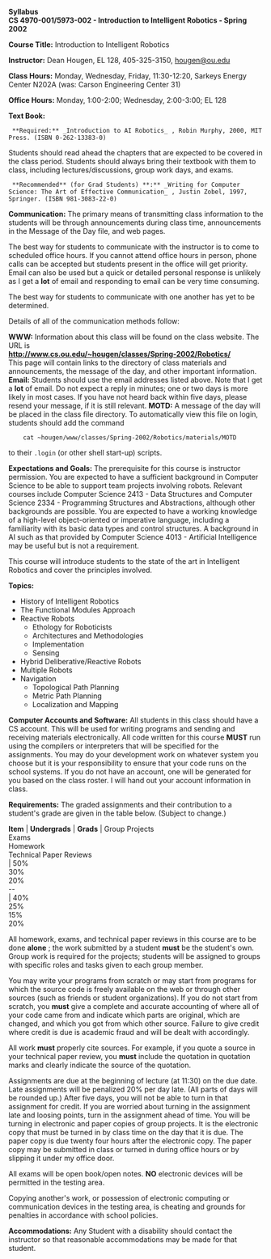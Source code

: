 **Syllabus**  
**CS 4970-001/5973-002 - Introduction to Intelligent Robotics - Spring 2002**  

**Course Title:**      Introduction to Intelligent Robotics

**Instructor:**     Dean Hougen, EL 128, 405-325-3150, hougen@ou.edu

**Class Hours:**      Monday, Wednesday, Friday, 11:30-12:20, Sarkeys Energy
Center N202A (was: Carson Engineering Center 31)

**Office Hours:**      Monday, 1:00-2:00; Wednesday, 2:00-3:00; EL 128

**Text Book:**

     **Required:** _Introduction to AI Robotics_ , Robin Murphy, 2000, MIT Press. (ISBN 0-262-13383-0)  
  
Students should read ahead the chapters that are expected to be covered in the
class period. Students should always bring their textbook with them to class,
including lectures/discussions, group work days, and exams.  
  
     **Recommended** (for Grad Students) **:** _Writing for Computer Science: The Art of Effective Communication_ , Justin Zobel, 1997, Springer. (ISBN 981-3083-22-0) 

**Communication:**      The primary means of transmitting class information to
the students will be through announcements during class time, announcements in
the Message of the Day file, and web pages.  
  
The best way for students to communicate with the instructor is to come to
scheduled office hours. If you cannot attend office hours in person, phone
calls can be accepted but students present in the office will get priority.
Email can also be used but a quick or detailed personal response is unlikely
as I get a **lot** of email and responding to email can be very time
consuming.  
  
The best way for students to communicate with one another has yet to be
determined.  
  
Details of all of the communication methods follow:  
  

**WWW:**      Information about this class will be found on the class website.
The URL is  
**http://www.cs.ou.edu/~hougen/classes/Spring-2002/Robotics/**  
This page will contain links to the directory of class materials and
announcements, the message of the day, and other important information.
**Email:**      Students should use the email addresses listed above. Note
that I get a **lot** of email. Do not expect a reply in minutes; one or two
days is more likely in most cases. If you have not heard back within five
days, please resend your message, if it is still relevant. **MOTD:**      A
message of the day will be placed in the class file directory. To
automatically view this file on login, students should add the command

    
    
        cat ~hougen/www/classes/Spring-2002/Robotics/materials/MOTD

to their `.login` (or other shell start-up) scripts.

**Expectations and Goals:**      The prerequisite for this course is
instructor permission. You are expected to have a sufficient background in
Computer Science to be able to support team projects involving robots.
Relevant courses include Computer Science 2413 - Data Structures and Computer
Science 2334 - Programming Structures and Abstractions, although other
backgrounds are possible. You are expected to have a working knowledge of a
high-level object-oriented or imperative language, including a familiarity
with its basic data types and control structures. A background in AI such as
that provided by Computer Science 4013 - Artificial Intelligence may be useful
but is not a requirement.  
  
This course will introduce students to the state of the art in Intelligent
Robotics and cover the principles involved.

**Topics:**  

  * History of Intelligent Robotics
  * The Functional Modules Approach
  * Reactive Robots 
    * Ethology for Roboticists
    * Architectures and Methodologies
    * Implementation
    * Sensing
  * Hybrid Deliberative/Reactive Robots
  * Multiple Robots
  * Navigation 
    * Topological Path Planning
    * Metric Path Planning
    * Localization and Mapping

**Computer Accounts and Software:**      All students in this class should
have a CS account. This will be used for writing programs and sending and
receiving materials electronically. All code written for this course **MUST**
run using the compilers or interpreters that will be specified for the
assignments. You may do your development work on whatever system you choose
but it is your responsibility to ensure that your code runs on the school
systems. If you do not have an account, one will be generated for you based on
the class roster. I will hand out your account information in class.

**Requirements:**      The graded assignments and their contribution to a
student's grade are given in the table below. (Subject to change.)

**Item** |  **Undergrads** |  **Grads** |  Group Projects  
Exams  
Homework  
Technical Paper Reviews  
|  50%  
30%  
20%  
\--  
|  40%  
25%  
15%  
20%  

All homework, exams, and technical paper reviews in this course are to be done
**alone** ; the work submitted by a student **must** be the student's own.
Group work is required for the projects; students will be assigned to groups
with specific roles and tasks given to each group member.

You may write your programs from scratch or may start from programs for which
the source code is freely available on the web or through other sources (such
as friends or student organizations). If you do not start from scratch, you
**must** give a complete and accurate accounting of where all of your code
came from and indicate which parts are original, which are changed, and which
you got from which other source. Failure to give credit where credit is due is
academic fraud and will be dealt with accordingly.

All work **must** properly cite sources. For example, if you quote a source in
your technical paper review, you **must** include the quotation in quotation
marks and clearly indicate the source of the quotation.

Assignments are due at the beginning of lecture (at 11:30) on the due date.
Late assignments will be penalized 20% per day late. (All parts of days will
be rounded up.) After five days, you will not be able to turn in that
assignment for credit. If you are worried about turning in the assignment late
and loosing points, turn in the assignment ahead of time. You will be turning
in electronic and paper copies of group projects. It is the electronic copy
that must be turned in by class time on the day that it is due. The paper copy
is due twenty four hours after the electronic copy. The paper copy may be
submitted in class or turned in during office hours or by slipping it under my
office door.

All exams will be open book/open notes. **NO** electronic devices will be
permitted in the testing area.

Copying another's work, or possession of electronic computing or communication
devices in the testing area, is cheating and grounds for penalties in
accordance with school policies.

**Accommodations:**      Any Student with a disability should contact the
instructor so that reasonable accommodations may be made for that student.

